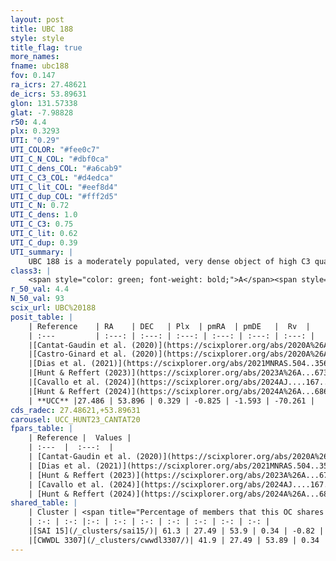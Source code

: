 ```yaml
---
layout: post
title: UBC 188
style: style
title_flag: true
more_names: 
fname: ubc188
fov: 0.147
ra_icrs: 27.48621
de_icrs: 53.89631
glon: 131.57338
glat: -7.98828
r50: 4.4
plx: 0.3293
UTI: "0.29"
UTI_COLOR: "#fee0c7"
UTI_C_N_COL: "#dbf0ca"
UTI_C_dens_COL: "#a6cab9"
UTI_C_C3_COL: "#d4edca"
UTI_C_lit_COL: "#eef8d4"
UTI_C_dup_COL: "#fff2d5"
UTI_C_N: 0.72
UTI_C_dens: 1.0
UTI_C_C3: 0.75
UTI_C_lit: 0.62
UTI_C_dup: 0.39
UTI_summary: |
    UBC 188 is a moderately populated, very dense object of high C3 quality. It is moderately studied in the literature.<br><br><span style="color: #99180f; font-weight: bold;">Warning: </span>This is possibly a duplicated object, which shares a significant percentage of members with at least one previously reported entry.
class3: |
    <span style="color: green; font-weight: bold;">A</span><span style="color: #FFC300; font-weight: bold;">B</span>
r_50_val: 4.4
N_50_val: 93
scix_url: UBC%20188
posit_table: |
    | Reference    | RA    | DEC   | Plx  | pmRA  | pmDE   |  Rv  |
    | :---         | :---: | :---: | :---: | :---: | :---: | :---: |
    |[Cantat-Gaudin et al. (2020)](https://scixplorer.org/abs/2020A%26A...640A...1C) | 27.466 | 53.9 | 0.335 | -0.866 | -1.557 | -- |
    |[Castro-Ginard et al. (2020)](https://scixplorer.org/abs/2020A%26A...635A..45C) | 27.446 | 53.924 | 0.333 | -0.86 | -1.566 | -- |
    |[Dias et al. (2021)](https://scixplorer.org/abs/2021MNRAS.504..356D) | 27.464 | 53.922 | 0.324 | -0.847 | -1.54 | -- |
    |[Hunt & Reffert (2023)](https://scixplorer.org/abs/2023A%26A...673A.114H) | 27.498 | 53.895 | 0.337 | -0.844 | -1.612 | -70.3 |
    |[Cavallo et al. (2024)](https://scixplorer.org/abs/2024AJ....167...12C) | 27.456 | 53.923 | 0.331 | -- | -- | -- |
    |[Hunt & Reffert (2024)](https://scixplorer.org/abs/2024A%26A...686A..42H) | 27.498 | 53.895 | 0.337 | -0.844 | -1.612 | -70.3 |
    | **UCC** |27.486 | 53.896 | 0.329 | -0.825 | -1.593 | -70.261 | 
cds_radec: 27.48621,+53.89631
carousel: UCC_HUNT23_CANTAT20
fpars_table: |
    | Reference |  Values |
    | :---  |  :---:  |
    | [Cantat-Gaudin et al. (2020)](https://scixplorer.org/abs/2020A%26A...640A...1C) | `AVNN=0.33, DMNN=12.29, AgeNN=7.42` |
    | [Dias et al. (2021)](https://scixplorer.org/abs/2021MNRAS.504..356D) | `Av=0.699, Dist=2577, logage=7.224, [Fe/H]=-0.093` |
    | [Hunt & Reffert (2023)](https://scixplorer.org/abs/2023A%26A...673A.114H) | `AV50=0.588, diffAV50=1.846, MOD50=12.085, logAge50=7.562` |
    | [Cavallo et al. (2024)](https://scixplorer.org/abs/2024AJ....167...12C) | `AV50=0.73, dMod50=11.73, logAge50=7.32, [Fe/H]50=-0.59` |
    | [Hunt & Reffert (2024)](https://scixplorer.org/abs/2024A%26A...686A..42H) | `MassJ=447.824` |
shared_table: |
    | Cluster | <span title="Percentage of members that this OC shares with the ones listed">%</span>   | RA   | DEC   | Plx   | pmRA  | pmDE  | Rv | UTI |
    | :-: | :-: |:-: | :-: | :-: | :-: | :-: | :-: | :-: |
    |[SAI 15](/_clusters/sai15/)| 61.3 | 27.49 | 53.9 | 0.34 | -0.82 | -1.62 | -97.29 |0.46 |
    |[CWWDL 3307](/_clusters/cwwdl3307/)| 41.9 | 27.49 | 53.89 | 0.34 | -0.79 | -1.64 | -97.29 |0.0 |
---
```

